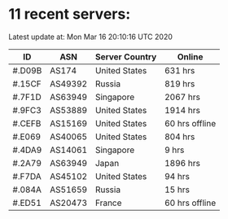 # 11 recent servers:

Latest update at: Mon Mar 16 20:10:16 UTC 2020

| ID | ASN | Server Country | Online |
| -- | --- | -------------- | ------ |
| #.D09B | AS174 | United States | 631 hrs |
| #.15CF | AS49392 | Russia | 819 hrs |
| #.7F1D | AS63949 | Singapore | 2067 hrs |
| #.9FC3 | AS53889 | United States | 1914 hrs |
| #.CEFB | AS15169 | United States | 60 hrs offline |
| #.E069 | AS40065 | United States | 804 hrs |
| #.4DA9 | AS14061 | Singapore | 9 hrs |
| #.2A79 | AS63949 | Japan | 1896 hrs |
| #.F7DA | AS45102 | United States | 94 hrs |
| #.084A | AS51659 | Russia | 15 hrs |
| #.ED51 | AS20473 | France | 60 hrs offline |

